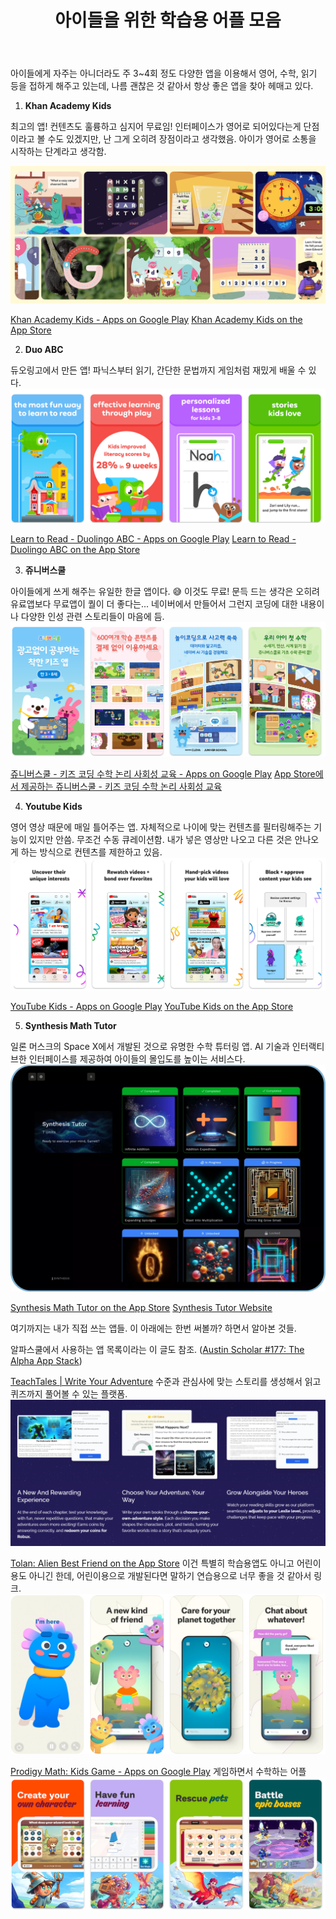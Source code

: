 ﻿---
layout: post
title: 아이들을 위한 학습용 어플 모음
---
아이들에게 자주는 아니더라도 주 3~4회 정도 다양한 앱을 이용해서 영어, 수학, 읽기 등을 접하게 해주고 있는데, 나름 괜찮은 것 같아서 항상 좋은 앱을 찾아 헤매고 있다. 


1. **Khan Academy Kids**

최고의 앱! 컨텐츠도 훌륭하고 심지어 무료임! 인터페이스가 영어로 되어있다는게 단점이라고 볼 수도 있겠지만, 난 그게 오히려 장점이라고 생각했음. 아이가 영어로 소통을 시작하는 단계라고 생각함. 

![Pasted image 20250909235809.png](/assets/img/Pasted%20image%2020250909235809.png)

[Khan Academy Kids - Apps on Google Play](https://play.google.com/store/apps/details?id=org.khankids.android&referrer=utm_source%3Dwebsite%26utm_medium%3Dlandingpage%26utm_campaign%3Dkhankidslandingpage&pli=1)
[Khan Academy Kids on the App Store](https://apps.apple.com/us/app/khan-academy-kids/id1378467217)


2. **Duo ABC**

듀오링고에서 만든 앱! 파닉스부터 읽기, 간단한 문법까지 게임처럼 재밌게 배울 수 있다. 
![Pasted image 20250910000055.png](/assets/img/Pasted%20image%2020250910000055.png)

[Learn to Read - Duolingo ABC - Apps on Google Play](https://play.google.com/store/apps/details?id=com.duolingo.literacy)
[Learn to Read - Duolingo ABC on the App Store](https://apps.apple.com/us/app/learn-to-read-duolingo-abc/id1440502568)


3. **쥬니버스쿨**

아이들에게 쓰게 해주는 유일한 한글 앱이다. 😅 이것도 무료! 문득 드는 생각은 오히려 유료앱보다 무료앱이 퀄이 더 좋다는... 네이버에서 만들어서 그런지 코딩에 대한 내용이나 다양한 인성 관련 스토리들이 마음에 듬. 
![Pasted image 20250910000310.png](/assets/img/Pasted%20image%2020250910000310.png)

[쥬니버스쿨 - 키즈 코딩 수학 논리 사회성 교육 - Apps on Google Play](https://play.google.com/store/apps/details?id=com.nts.edu4k)
[App Store에서 제공하는 쥬니버스쿨 - 키즈 코딩 수학 논리 사회성 교육](https://apps.apple.com/kr/app/%EC%A5%AC%EB%8B%88%EB%B2%84%EC%8A%A4%EC%BF%A8-%ED%82%A4%EC%A6%88-%EC%BD%94%EB%94%A9-%EC%88%98%ED%95%99-%EB%85%BC%EB%A6%AC-%EC%82%AC%ED%9A%8C%EC%84%B1-%EA%B5%90%EC%9C%A1/id1582434425)


4. **Youtube Kids**

영어 영상 때문에 매일 틀어주는 앱. 자체적으로 나이에 맞는 컨텐츠를 필터링해주는 기능이 있지만 안씀. 무조건 수동 큐레이션함. 내가 넣은 영상만 나오고 다른 것은 안나오게 하는 방식으로 컨텐츠를 제한하고 있음. 
![Pasted image 20250910000507.png](/assets/img/Pasted%20image%2020250910000507.png)

[YouTube Kids - Apps on Google Play](https://play.google.com/store/apps/details?id=com.google.android.apps.youtube.kids&utm_source=website&utm_medium=ytk&utm_campaign=lp)
[YouTube Kids on the App Store](https://apps.apple.com/us/app/youtube-kids/id936971630)


5. **Synthesis Math Tutor**

일론 머스크의 Space X에서 개발된 것으로 유명한 수학 튜터링 앱. AI 기술과 인터랙티브한 인터페이스를 제공하여 아이들의 몰입도를 높이는 서비스다.
![Pasted image 20250910000953.png](/assets/img/Pasted%20image%2020250910000953.png)

[Synthesis Math Tutor on the App Store](https://apps.apple.com/us/app/synthesis-math-tutor/id6448335635)
[Synthesis Tutor Website](https://tutor.synthesis.com/referral/frn8vc)



여기까지는 내가 직접 쓰는 앱들.
이 아래에는 한번 써볼까? 하면서 알아본 것들. 

알파스쿨에서 사용하는 앱 목록이라는 이 글도 참조. ([Austin Scholar #177: The Alpha App Stack](https://austinscholar.substack.com/p/austin-scholar-177-the-alpha-app))



[TeachTales &#124; Write Your Adventure](https://www.teachtales.com/)
수준과 관심사에 맞는 스토리를 생성해서 읽고 퀴즈까지 풀어볼 수 있는 플랫폼. 
![Pasted image 20250910001202.png](/assets/img/Pasted%20image%2020250910001202.png)

[Tolan: Alien Best Friend on the App Store](https://apps.apple.com/us/app/tolan-alien-best-friend/id6477549878)
이건 특별히 학습용앱도 아니고 어린이용도 아니긴 한데, 어린이용으로 개발된다면 말하기 연습용으로 너무 좋을 것 같아서 링크.
![Pasted image 20250910001629.png](/assets/img/Pasted%20image%2020250910001629.png)

[Prodigy Math: Kids Game - Apps on Google Play](https://play.google.com/store/apps/details?id=com.prodigygame.prodigy&hl=en)
게임하면서 수학하는 어플
![Pasted image 20250910001914.png](/assets/img/Pasted%20image%2020250910001914.png)

